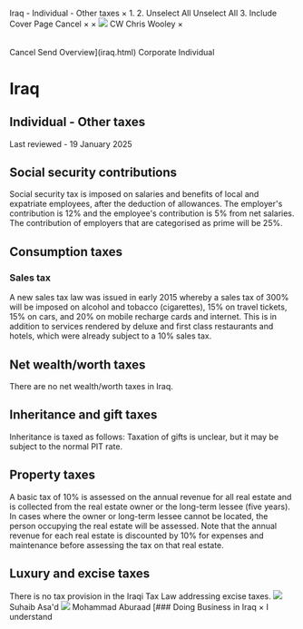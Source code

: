 Iraq - Individual - Other taxes
×
1.
2.
Unselect All
Unselect All
3.
Include Cover Page
Cancel
×
×
![](-/media/world-wide-tax-summaries/attachments/global---chris-wooley.ashx%3Frev=ac5e5f3223b34096b1afc2a6009c7320&revision=ac5e5f32-23b3-4096-b1af-c2a6009c7320&hash=859B7ADC84DC2CBEC9760E9E6EE7DE6D0A8BFCDF)
CW
Chris Wooley
×
######
Cancel
Send
Overview](iraq.html)
Corporate
Individual
# Iraq
## Individual - Other taxes
Last reviewed - 19 January 2025
## Social security contributions
Social security tax is imposed on salaries and benefits of local and expatriate employees, after the deduction of allowances. The employer's contribution is 12% and the employee's contribution is 5% from net salaries. The contribution of employers that are categorised as prime will be 25%.
## Consumption taxes
### Sales tax
A new sales tax law was issued in early 2015 whereby a sales tax of 300% will be imposed on alcohol and tobacco (cigarettes), 15% on travel tickets, 15% on cars, and 20% on mobile recharge cards and internet. This is in addition to services rendered by deluxe and first class restaurants and hotels, which were already subject to a 10% sales tax.
## Net wealth/worth taxes
There are no net wealth/worth taxes in Iraq.
## Inheritance and gift taxes
Inheritance is taxed as follows:
Taxation of gifts is unclear, but it may be subject to the normal PIT rate.
## Property taxes
A basic tax of 10% is assessed on the annual revenue for all real estate and is collected from the real estate owner or the long-term lessee (five years). In cases where the owner or long-term lessee cannot be located, the person occupying the real estate will be assessed. Note that the annual revenue for each real estate is discounted by 10% for expenses and maintenance before assessing the tax on that real estate.
## Luxury and excise taxes
There is no tax provision in the Iraqi Tax Law addressing excise taxes.
![](-/media/world-wide-tax-summaries/iraqsuhaib-asad2-78-copy-2jpg20231204014734859.ashx%3Frev=c6cadd9d18ff49be976f60cbded65ce7&revision=c6cadd9d-18ff-49be-976f-60cbded65ce7&hash=DFA1048C12ED1B26915256496BEA4E7FEB26835A)
Suhaib Asa'd
![](-/media/world-wide-tax-summaries/iraqmohammad-aburaadmohammad-aburaadjpg20220509072037896.ashx%3Frev=a209394c33204d9bac36bce94a8ac84a&revision=a209394c-3320-4d9b-ac36-bce94a8ac84a&hash=E1F5B55013999ED7E0E929D8EF5EDA9D7DD238CC)
Mohammad Aburaad
[### Doing Business in Iraq
×
I understand